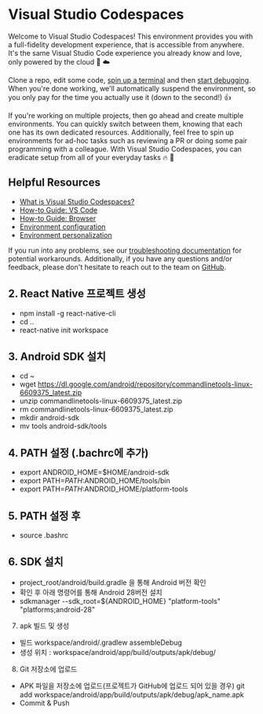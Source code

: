 # Visual Studio Codespaces

Welcome to Visual Studio Codespaces! This environment provides you with a full-fidelity development experience, that is accessible from anywhere. It's the same Visual Studio Code experience you already know and love, only powered by the cloud 💙 ☁️

Clone a repo, edit some code, [spin up a terminal](https://docs.microsoft.com/en-us/visualstudio/online/how-to/vscode#using-the-integrated-terminal) and then [start debugging](https://docs.microsoft.com/en-us/visualstudio/online/how-to/vscode#port-forwarding). When you're done working, we'll automatically suspend the environment, so you only pay for the time you actually use it (down to the second!) 👍

If you're working on multiple projects, then go ahead and create multiple environments. You can quickly switch between them, knowing that each one has its own dedicated resources. Additionally, feel free to spin up environments for ad-hoc tasks such as reviewing a PR or doing some pair programming with a colleague. With Visual Studio Codespaces, you can eradicate setup from all of your everyday tasks 🔥 🙌

## Helpful Resources

* [What is Visual Studio Codespaces?](https://docs.microsoft.com/en-us/visualstudio/online/overview/what-is-vsonline)
* [How-to Guide: VS Code](https://docs.microsoft.com/en-us/visualstudio/online/how-to/vscode#install)
* [How-to Guide: Browser](https://docs.microsoft.com/en-us/visualstudio/online/how-to/browser#create-an-environment)
* [Environment configuration](https://docs.microsoft.com/en-us/visualstudio/online/reference/configuring)
* [Environment personalization](https://docs.microsoft.com/en-us/visualstudio/online/reference/personalizing)

If you run into any problems, see our [troubleshooting documentation](https://docs.microsoft.com/en-us/visualstudio/online/resources/troubleshooting) for potential workarounds. Additionally, if you have any questions and/or feedback, please don't hesitate to reach out to the team on [GitHub](https://github.com/MicrosoftDocs/vscodespaces).


## 2. React Native 프로젝트 생성
- npm install -g react-native-cli
- cd ..
- react-native init workspace

## 3. Android SDK 설치
- cd ~
- wget https://dl.google.com/android/repository/commandlinetools-linux-6609375_latest.zip
- unzip commandlinetools-linux-6609375_latest.zip
- rm commandlinetools-linux-6609375_latest.zip
- mkdir android-sdk
- mv tools android-sdk/tools

## 4. PATH 설정 (.bachrc에 추가)
- export ANDROID_HOME=$HOME/android-sdk
- export PATH=$PATH:$ANDROID_HOME/tools/bin
- export PATH=$PATH:$ANDROID_HOME/platform-tools

## 5. PATH 설정 후
- source .bashrc

## 6. SDK 설치
- project_root/android/build.gradle 을 통해 Android 버전 확인
- 확인 후 아래 명령어를 통해 Android 28버전 설치
- sdkmanager --sdk_root=${ANDROID_HOME} "platform-tools" "platforms;android-28"

7. apk 빌드 및 생성
- 빌드
workspace/android/.gradlew assembleDebug
- 생성 위치 : workspace/android/app/build/outputs/apk/debug/

8. Git 저장소에 업로드
- APK 파일을 저장소에 업로드(프로젝트가 GitHub에 업로드 되어 있을 경우)
git add workspace/android/app/build/outputs/apk/debug/apk_name.apk
- Commit & Push
